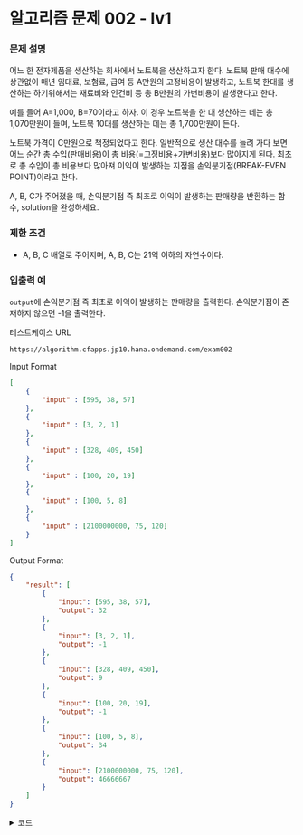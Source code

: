 # **알고리즘 문제 002 - lv1**

### **문제 설명**

어느 한 전자제품을 생산하는 회사에서 노트북을 생산하고자 한다. 노트북 판매 대수에 상관없이 매년 임대료, 보험료, 급여 등 A만원의 고정비용이 발생하고, 노트북 한대를 생산하는 하기위해서는 재료비와 인건비 등 총 B만원의 가변비용이 발생한다고 한다.

예를 들어 A=1,000, B=70이라고 하자. 이 경우 노트북을 한 대 생산하는 데는 총 1,070만원이 들며, 노트북 10대를 생산하는 데는 총 1,700만원이 든다.

노트북 가격이 C만원으로 책정되었다고 한다. 일반적으로 생산 대수를 늘려 가다 보면 어느 순간 총 수입(판매비용)이 총 비용(=고정비용+가변비용)보다 많아지게 된다. 최초로 총 수입이 총 비용보다 많아져 이익이 발생하는 지점을 손익분기점(BREAK-EVEN POINT)이라고 한다.

A, B, C가 주어졌을 때, 손익분기점 즉 최초로 이익이 발생하는 판매량을 반환하는 함수, solution을 완성하세요.

### **제한 조건**

- A, B, C 배열로 주어지며, A, B, C는 21억 이하의 자연수이다.

### **입출력 예**

`output`에 손익분기점 즉 최초로 이익이 발생하는 판매량을 출력한다. 손익분기점이 존재하지 않으면 -1을 출력한다.

테스트케이스 URL
```url
https://algorithm.cfapps.jp10.hana.ondemand.com/exam002
```

Input Format
```json
[
    {
        "input" : [595, 38, 57]
    },
    {
        "input" : [3, 2, 1]
    },
    {
        "input" : [328, 409, 450]
    },
    {
        "input" : [100, 20, 19]
    },
    {
        "input" : [100, 5, 8]
    },
    {
        "input" : [2100000000, 75, 120]
    }
]
```

Output Format
```json
{
    "result": [
        {
            "input": [595, 38, 57],
            "output": 32
        },
        {
            "input": [3, 2, 1],
            "output": -1
        },
        {
            "input": [328, 409, 450],
            "output": 9
        },
        {
            "input": [100, 20, 19],
            "output": -1
        },
        {
            "input": [100, 5, 8],
            "output": 34
        },
        {
            "input": [2100000000, 75, 120],
            "output": 46666667
        }
    ]
}
```

<details>
    <summary>코드</summary>

<!-- summary 아래 한칸 공백 두고 내용 삽입 -->
```javascript
app.post('/exam002', (req, res) => {

    let data = req.body;

    /**
     * * 손익분기점 수량 확인
     */
    solution = (A, B, C) => {
        return (B >= C ? -1 : Math.floor((A / (C - B)) + 1));
    }
    
    data.map( (item, idx) => {
        const A = item.input[0];
        const B = item.input[1];
        const C = item.input[2];

        item.output = solution(A, B, C);
    });
    
    res.json({
        result : data
    })
});
```

</details>